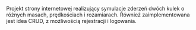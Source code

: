 Projekt strony internetowej realizujący symulacje zderzeń dwóch kulek o różnych masach, prędkościach i rozamiarach. Również zaimplementowana jest idea CRUD, z możliwością rejestracji i logowania.